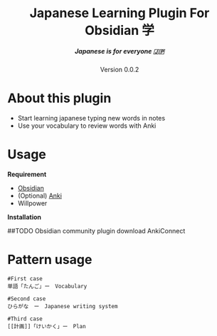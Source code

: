 <div align="center">
  <h1> Japanese Learning Plugin For Obsidian 学</h1>
  <h5>Japanese is for everyone 🇯🇵</h5>
  <p>Version 0.0.2</p>
</div>

# About this plugin

- Start learning japanese typing new words in notes
- Use your vocabulary to review words with Anki

# Usage

**Requirement**

- [Obsidian](https://obsidian.md)
- (Optional) [Anki](https://apps.ankiweb.net/)
- Willpower

**Installation**

##TODO
Obsidian community plugin download
AnkiConnect


# Pattern usage

```
#First case
単語「たんご」ー　Vocabulary

#Second case
ひらがな　ー　Japanese writing system

#Third case
[[計画]]「けいかく」ー　Plan
```
